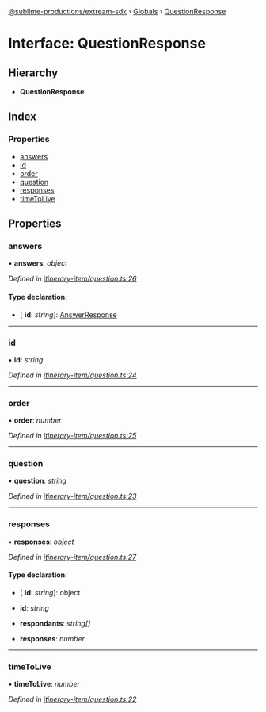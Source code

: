 [@sublime-productions/extream-sdk](../README.md) › [Globals](../globals.md) › [QuestionResponse](questionresponse.md)

# Interface: QuestionResponse

## Hierarchy

* **QuestionResponse**

## Index

### Properties

* [answers](questionresponse.md#answers)
* [id](questionresponse.md#id)
* [order](questionresponse.md#order)
* [question](questionresponse.md#question)
* [responses](questionresponse.md#responses)
* [timeToLive](questionresponse.md#timetolive)

## Properties

###  answers

• **answers**: *object*

*Defined in [itinerary-item/question.ts:26](https://github.com/Extream-SaaS/ex-sdk/blob/67dc47e/src/itinerary-item/question.ts#L26)*

#### Type declaration:

* \[ **id**: *string*\]: [AnswerResponse](answerresponse.md)

___

###  id

• **id**: *string*

*Defined in [itinerary-item/question.ts:24](https://github.com/Extream-SaaS/ex-sdk/blob/67dc47e/src/itinerary-item/question.ts#L24)*

___

###  order

• **order**: *number*

*Defined in [itinerary-item/question.ts:25](https://github.com/Extream-SaaS/ex-sdk/blob/67dc47e/src/itinerary-item/question.ts#L25)*

___

###  question

• **question**: *string*

*Defined in [itinerary-item/question.ts:23](https://github.com/Extream-SaaS/ex-sdk/blob/67dc47e/src/itinerary-item/question.ts#L23)*

___

###  responses

• **responses**: *object*

*Defined in [itinerary-item/question.ts:27](https://github.com/Extream-SaaS/ex-sdk/blob/67dc47e/src/itinerary-item/question.ts#L27)*

#### Type declaration:

* \[ **id**: *string*\]: object

* **id**: *string*

* **respondants**: *string[]*

* **responses**: *number*

___

###  timeToLive

• **timeToLive**: *number*

*Defined in [itinerary-item/question.ts:22](https://github.com/Extream-SaaS/ex-sdk/blob/67dc47e/src/itinerary-item/question.ts#L22)*
